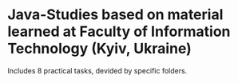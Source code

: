 # Java-Studies based on material learned at Faculty of Information Technology (Kyiv, Ukraine)
Includes 8 practical tasks, devided by specific folders. 
